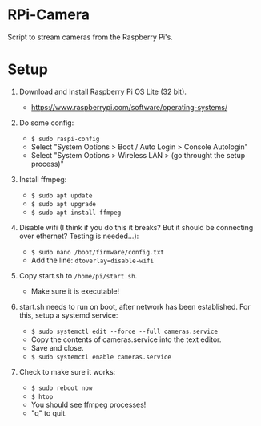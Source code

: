 # RPi-Camera

Script to stream cameras from the Raspberry Pi's.

# Setup

1. Download and Install Raspberry Pi OS Lite (32 bit).

   - https://www.raspberrypi.com/software/operating-systems/

2. Do some config:

   - `$ sudo raspi-config`
   - Select "System Options > Boot / Auto Login > Console Autologin"
   - Select "System Options > Wireless LAN > (go throught the setup process)"

3. Install ffmpeg:

   - `$ sudo apt update`
   - `$ sudo apt upgrade`
   - `$ sudo apt install ffmpeg`

4. Disable wifi (I think if you do this it breaks? But it should be connecting over ethernet? Testing is needed...):

   - `$ sudo nano /boot/firmware/config.txt`
   - Add the line: `dtoverlay=disable-wifi`

5. Copy start.sh to `/home/pi/start.sh`.

   - Make sure it is executable!

6. start.sh needs to run on boot, after network has been established. For this, setup a systemd service:

   - `$ sudo systemctl edit --force --full cameras.service`
   - Copy the contents of cameras.service into the text editor.
   - Save and close.
   - `$ sudo systemctl enable cameras.service`

7. Check to make sure it works:

   - `$ sudo reboot now`
   - `$ htop`
   - You should see ffmpeg processes!
   - "q" to quit.
